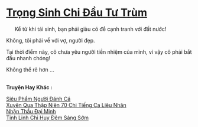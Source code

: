 <a href="https://truyentiki.com/trong-sinh-chi-dau-tu-trum.33613/" title="Trọng Sinh Chi Đầu Tư Trùm"><h1>Trọng Sinh Chi Đầu Tư Trùm</h1></a><div style="display:table"><img align="right" style="float: left; padding: 10px;" src="https://truyentiki.com/images/story/200x260/33613.jpg" alt="">Kể từ khi tái sinh, bạn phải giàu có để cạnh tranh với đất nước! <p></p> Không, tôi phải về với vợ, người đẹp. <p></p> Tại thời điểm này, cô chưa yêu người tiền nhiệm của mình, vì vậy cô phải bắt đầu nhanh chóng! <p></p> Không thể rẻ hơn ...</div><p><br><b>Truyện Hay Khác :</b></p><a href="https://truyentiki.com/sieu-pham-nguoi-danh-ca.33612/" alt="Siêu Phẩm Người Đánh Cá">Siêu Phẩm Người Đánh Cá</a><br/><a href="https://github.com/nownovels/top500/tree/master/truyenhay/33899/" alt="Xuyên Qua Thập Niên 70 Chi Tiếng Ca Liêu Nhân">Xuyên Qua Thập Niên 70 Chi Tiếng Ca Liêu Nhân</a><br/><a href="https://github.com/nownovels/top500/tree/master/truyenhay/33675/" alt="Nhận Thầu Đại Minh">Nhận Thầu Đại Minh</a><br/><a href="https://www.plurk.com/p/nuzb7y" alt="Tinh Linh Chi Huy Đêm Sáng Sớm">Tinh Linh Chi Huy Đêm Sáng Sớm</a><br/>